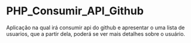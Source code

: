 # PHP_Consumir_API_Github

Aplicação na qual irá consumir api do github e apresentar o uma lista de usuarios, que a partir dela, poderá se ver mais detalhes sobre o usuário.
